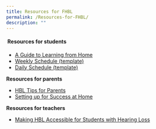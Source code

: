 ```yaml
---
title: Resources for FHBL
permalink: /Resources-for-FHBL/
description: ""
---
```

####  **Resources for students** 

*   [A Guide to Learning from Home](/files/Parents%20and%20Students/Parents/Resources%20for%20FHBL/FOR%20STUDENTS_A%20Guide%20to%20Learning%20from%20Home.pdf)
*   [Weekly Schedule (template)](/files/Parents%20and%20Students/Parents/Resources%20for%20FHBL/FOR%20STUDENTS_Weekly%20Schedule.pdf)
*   [Daily Schedule (template)](/files/Parents%20and%20Students/Parents/Resources%20for%20FHBL/FOR%20STUDENTS_Daily%20Schedule.pdf)

**Resources for parents** 

  

*   [HBL Tips for Parents](/files/Parents%20and%20Students/Parents/Resources%20for%20FHBL/FOR%20PARENTS_HBL%20Tips%20for%20Parents.pdf)
*   [Setting up for Success at Home](/files/Parents%20and%20Students/Parents/Resources%20for%20FHBL/FOR%20PARENTS_Setting%20up%20for%20Success%20at%20Home.pdf)

**Resources for teachers**

*   [Making HBL Accessible for Students with Hearing Loss](/files/Parents%20and%20Students/Parents/Resources%20for%20FHBL/FOR%20TEACHERS_Making%20HBL%20Accessible%20for%20Students%20with%20Hearing%20Loss.pdf)